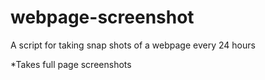 # webpage-screenshot
A script for taking snap shots of a webpage every 24 hours

*Takes full page screenshots
